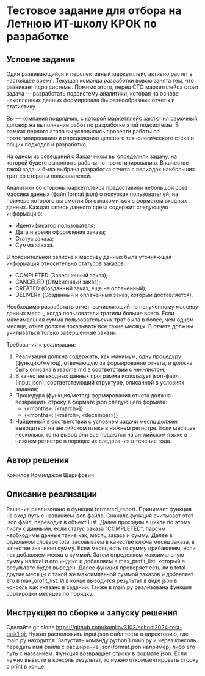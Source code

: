 # Тестовое задание для отбора на Летнюю ИТ-школу КРОК по разработке

## Условие задания
Один развивающийся и перспективный маркетплейс активно растет в настоящее время. Текущая команда разработки вовсю занята тем, что развивает ядро системы. Помимо этого, перед CTO маркетплейса стоит задача — разработать подсистему аналитики, которая на основе накопленных данных формировала бы разнообразные отчеты и статистику.

Вы — компания подрядчик, с которой маркетплейс заключил рамочный договор на выполнение работ по разработке этой подсистемы. В рамках первого этапа вы условились провести работы по прототипированию и определению целевого технологического стека и общих подходов к разработке.

На одном из совещаний с Заказчиком вы определили задачу, на которой будете выполнять работы по прототипированию. В качестве такой задачи была выбрана разработка отчета о периодах наибольших трат со стороны пользователей.

Аналитики со стороны маркетплейса предоставили небольшой срез массива данных (файл format.json) о покупках пользователей, на примере которого вы смогли бы ознакомиться с форматом входных данных. Каждая запись данного среза содержит следующую информацию:
- Идентификатор пользователя;
- Дата и время оформления заказа;
- Статус заказа;
- Сумма заказа.

В пояснительной записке к массиву данных была уточняющая информация относительно статусов заказов:
- COMPLETED (Завершенный заказ);
- CANCELED (Отмененный заказ);
- CREATED (Созданный заказ, еще не оплаченный);
- DELIVERY (Созданный и оплаченный заказ, который доставляется).

Необходимо разработать отчет, вычисляющий по полученному массиву данных месяц, когда пользователи тратили больше всего. Если максимальная сумма пользовательских трат была в более, чем одном месяце, отчет должен показывать все такие месяцы. В отчете должны учитываться только завершенные заказы.

Требования к реализации:
1. Реализация должна содержать, как минимум, одну процедуру (функцию/метод), отвечающую за формирование отчета, и должна быть описана в readme.md в соответствии с чек-листом;
2. В качестве входных данных программа использует json-файл (input.json), соответствующий структуре, описанной в условиях задания;
3. Процедура (функция/метод) формирования отчета должна возвращать строку в формате json следующего формата:
   - {«months»: [«march»]} 
   - {«months»: [«march», «december»]}
4. Найденный в соответствии с условием задачи месяц должен выводиться на английском языке в нижнем регистре. Если месяцев несколько, то на вывод они все подаются на английском языке в нижнем регистре в порядке их следования в течение года.

## Автор решения
Комилов Комилджон Шарифович
## Описание реализации
Решение реализовано в функции formated_report. Принимает функция на вход путь с названием json файла. 
Сначала функция считывает этот json файл, переводит в объект List. Далее проходим в цикле по этому листу с данными, если статус заказа "COMPLETED", парсим необходимы данные такие как, месяц заказа и сумму. 
Далее в отдельном словаре total засовываем в качестве ключа месяц заказа, в качестве значения сумму. 
Если месяц есть то сумму прибавляем, если нет добавляем месяц с суммой. Затем определяем максимальную сумму из total и его индекс и добавляем в max_profit_list, который в результате будет выведен. 
Далее функция проверяет есть ли в total другие месяцы с такой же максимлаьной суммой заказов и добавляет его в max_orofit_list. И в конце выводится результат в виде json в консоль как указано в задании.
Также в main.py реализована функция сортировки месяцев по порядку.
## Инструкция по сборке и запуску решения
Cделайте git clone https://github.com/komilov3103/school2024-test-task1.git 
Нужно расположить input.json файл теста в директорию, где main.py находится. 
Запустить команду python3 main.py и через консоль передать имя файла c расширение json(format.json например) либо его путь с названием. 
Функция возвращает строку в формате json.
Если нужно вывести в консоль результат, то нужно откомментировать строку с print в конце.
